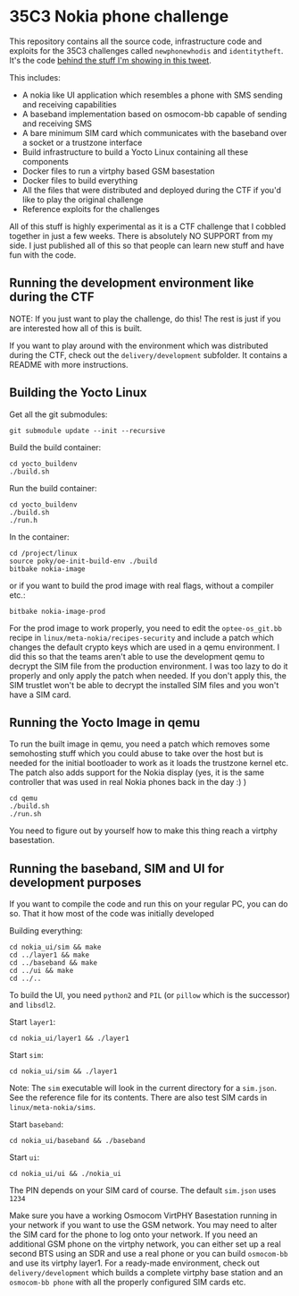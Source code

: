 35C3 Nokia phone challenge
==========================

This repository contains all the source code, infrastructure code and exploits for the 35C3 challenges called `newphonewhodis` and `identitytheft`. It's the code [behind the stuff I'm showing in this tweet](https://twitter.com/G33KatWork/status/1078580869844140032).

This includes:

* A nokia like UI application which resembles a phone with SMS sending and receiving capabilities
* A baseband implementation based on osmocom-bb capable of sending and receiving SMS
* A bare minimum SIM card which communicates with the baseband over a socket or a trustzone interface
* Build infrastructure to build a Yocto Linux containing all these components
* Docker files to run a virtphy based GSM basestation
* Docker files to build everything
* All the files that were distributed and deployed during the CTF if you'd like to play the original challenge
* Reference exploits for the challenges

All of this stuff is highly experimental as it is a CTF challenge that I cobbled together in just a few weeks. There is absolutely NO SUPPORT from my side. I just published all of this so that people can learn new stuff and have fun with the code.

Running the development environment like during the CTF
-------------------------------------------------------

NOTE: If you just want to play the challenge, do this! The rest is just if you are interested how all of this is built.

If you want to play around with the environment which was distributed during the CTF, check out the `delivery/development` subfolder. It contains a README with more instructions.

Building the Yocto Linux
------------------------

Get all the git submodules:

    git submodule update --init --recursive

Build the build container:

    cd yocto_buildenv
    ./build.sh

Run the build container:

    cd yocto_buildenv
    ./build.sh
    ./run.h

In the container:

    cd /project/linux
    source poky/oe-init-build-env ./build
    bitbake nokia-image

or if you want to build the prod image with real flags, without a compiler etc.:

    bitbake nokia-image-prod

For the prod image to work properly, you need to edit the `optee-os_git.bb` recipe in `linux/meta-nokia/recipes-security` and include a patch which changes the default crypto keys which are used in a qemu environment. I did this so that the teams aren't able to use the development qemu to decrypt the SIM file from the production environment. I was too lazy to do it properly and only apply the patch when needed.
If you don't apply this, the SIM trustlet won't be able to decrypt the installed SIM files and you won't have a SIM card.

Running the Yocto Image in qemu
-------------------------------

To run the built image in qemu, you need a patch which removes some semohosting stuff which you could abuse to take over the host but is needed for the initial bootloader to work as it loads the trustzone kernel etc. The patch also adds support for the Nokia display (yes, it is the same controller that was used in real Nokia phones back in the day :) )

    cd qemu
    ./build.sh
    ./run.sh

You need to figure out by yourself how to make this thing reach a virtphy basestation.

Running the baseband, SIM and UI for development purposes
---------------------------------------------------------

If you want to compile the code and run this on your regular PC, you can do so. That it how most of the code was initially developed

Building everything:

    cd nokia_ui/sim && make
    cd ../layer1 && make
    cd ../baseband && make
    cd ../ui && make
    cd ../..

To build the UI, you need `python2` and `PIL` (or `pillow` which is the successor) and `libsdl2`.

Start `layer1`:

    cd nokia_ui/layer1 && ./layer1

Start `sim`:

    cd nokia_ui/sim && ./layer1

Note: The `sim` executable will look in the current directory for a `sim.json`. See the reference file for its contents. There are also test SIM cards in `linux/meta-nokia/sims`.

Start `baseband`:

    cd nokia_ui/baseband && ./baseband

Start `ui`:

    cd nokia_ui/ui && ./nokia_ui

The PIN depends on your SIM card of course. The default `sim.json` uses `1234`

Make sure you have a working Osmocom VirtPHY Basestation running in your network if you want to use the GSM network. You may need to alter the SIM card for the phone to log onto your network.
If you need an additional GSM phone on the virtphy network, you can either set up a real second BTS using an SDR and use a real phone or you can build `osmocom-bb` and use its virtphy layer1. For a ready-made environment, check out `delivery/development` which builds a complete virtphy base station and an `osmocom-bb phone` with all the properly configured SIM cards etc.

